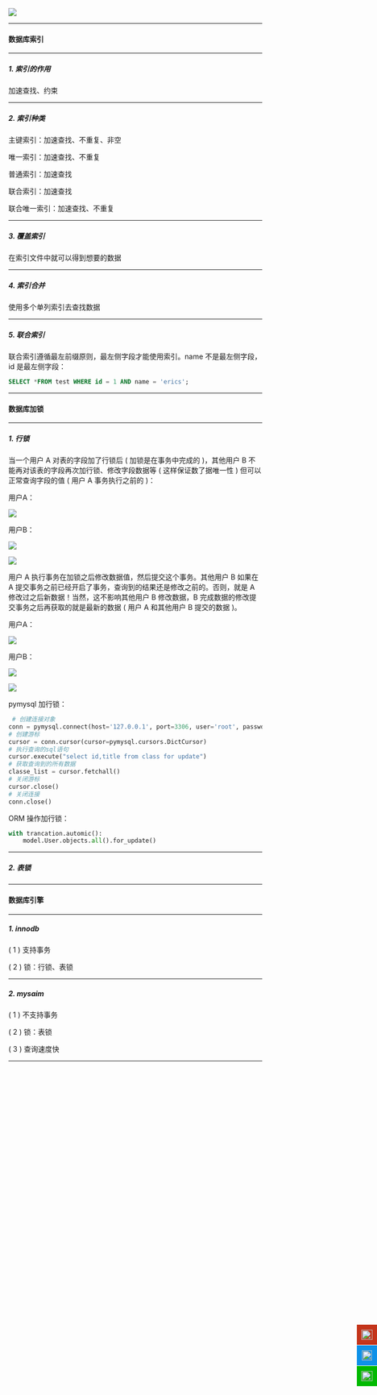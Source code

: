 ![](../img/mysql/mysql.jpeg)

<hr>

#### 数据库索引
<hr>

##### 1. 索引的作用
加速查找、约束

<hr>

##### 2. 索引种类

主键索引：加速查找、不重复、非空

唯一索引：加速查找、不重复

普通索引：加速查找

联合索引：加速查找

联合唯一索引：加速查找、不重复

<hr>

##### 3. 覆盖索引
在索引文件中就可以得到想要的数据

<hr>

##### 4. 索引合并
使用多个单列索引去查找数据

<hr>

##### 5. 联合索引
联合索引遵循最左前缀原则，最左侧字段才能使用索引。name 不是最左侧字段，id 是最左侧字段：
```sql
SELECT *FROM test WHERE id = 1 AND name = 'erics';
```
<hr>

#### 数据库加锁
<hr>

##### 1. 行锁
当一个用户 A 对表的字段加了行锁后 ( 加锁是在事务中完成的 )，其他用户 B 不能再对该表的字段再次加行锁、修改字段数据等 ( 这样保证数了据唯一性 ) 但可以正常查询字段的值 ( 用户 A 事务执行之前的 )：

用户A：

![](../img/mysql/rowblock01.png)

用户B：

![](../img/mysql/rowblock02.png)

![](../img/mysql/rowblock03.png)

用户 A 执行事务在加锁之后修改数据值，然后提交这个事务。其他用户 B 如果在 A 提交事务之前已经开启了事务，查询到的结果还是修改之前的。否则，就是 A
修改过之后新数据！当然，这不影响其他用户 B 修改数据，B 完成数据的修改提交事务之后再获取的就是最新的数据 ( 用户 A 和其他用户 B 提交的数据 )。

用户A：

![](../img/mysql/rowblock04.png)

用户B：

![](../img/mysql/rowblock05.png)

![](../img/mysql/rowblock06.png)

pymysql 加行锁：
```python
 # 创建连接对象
conn = pymysql.connect(host='127.0.0.1', port=3306, user='root', passwd='123456', db='test')
# 创建游标
cursor = conn.cursor(cursor=pymysql.cursors.DictCursor)
# 执行查询的sql语句
cursor.execute("select id,title from class for update")
# 获取查询到的所有数据
classe_list = cursor.fetchall()
# 关闭游标
cursor.close()
# 关闭连接
conn.close()
```
ORM 操作加行锁：
```python
with trancation.automic():
    model.User.objects.all().for_update()
```
<hr>

##### 2. 表锁

<hr>

#### 数据库引擎
<hr>

##### 1. innodb
( 1 ) 支持事务

( 2 ) 锁：行锁、表锁

<hr>

##### 2. mysaim
( 1 ) 不支持事务

( 2 ) 锁：表锁

( 3 ) 查询速度快

<hr>

<div style="width: 60px;height: auto;z-index: 99;bottom: 30%;position: fixed;right: 0px" id="plug-ins">
    <div style="position: relative;float: right">
        <a target="" href="javascript:;" id="weibo"
           style="display: block;width: 40px;height: 40px;background-color: #c4351b;margin-top: 1px;">
            <img width="22" height="20" src="../img/weibo.png" alt=""
                 style="margin-top: 10px;margin-left: 9px">
        </a>
      <a target="_blank" href="http://sighttp.qq.com/authd?IDKEY=5838160dbeb2a49f264d5e2d13d6336248d74a60cf56ecad" id="qq" style="display: block;width: 40px;height: 40px;background-color:#0e91e8;margin-top: 1px">
            <img width="20" height="20" src="../img/qq.png" 
                 style="margin-top: 10px;margin-left: 10px" alt="点击这里给我发消息" title="点击这里给我发消息">
        </a>
        <a href="javascript:" id="wechat"
           style="display: block;width: 40px;height: 40px;background-color:#01b901;margin-top:1px">
            <img width="22" height="20" src="../img/wechat.png"
                 style="margin-top: 10px;margin-left: 9px">
        </a>
        <a href="javascript:" id="go_top"
           style="display: none;width: 40px;height: 40px;background-color: #b5b5b5;margin-top: 1px">
            <img width="22" height="20" src="../img/top.png" alt=""
                 style="margin-top: 10px;margin-left: 9px">
        </a>
    </div>
</div>
<!--双11 start-->
<div style="z-index: 100;position: fixed;left: 0;bottom: 0;" id="ads" hidden="hidden">
        <div>
            <button type="button" class="close" style="position: absolute;right: 5px;top: 0;font-size: 28px;opacity: 1;color: white"><span aria-hidden="true">&times;</span></button>
             <a target="_blank" href="https://s.click.taobao.com/1pElJvu">
                <img style="margin: 0;border-radius: unset" class="img-responsive" width="400" height="" src="img/ads/tianmap-800x450-1.jpg"
                    alt="2020天猫双11—联盟主会场（带超级红包）" title="2020天猫双11—联盟主会场（带超级红包）">
            </a><br>
            <a target="_blank" href="https://s.click.taobao.com/5EtkJvu">
                <img style="margin: 0;border-radius: unset" class="img-responsive" width="400" height="" src="img/ads/tianmap-800x450-2.jpg"
                    alt="2020天猫双11—联盟主会场（带超级红包）" title="2020天猫双11—联盟主会场（带超级红包）">
            </a>
        </div>
</div>
<!--双11 stop-->
<div style="width: auto;height: auto;z-index: 99;position: fixed;right: 0;top: 70px;" id="google_ads">
        <div>
            <div style="width: 180px;height: auto"></div>
            <script async src="https://pagead2.googlesyndication.com/pagead/js/adsbygoogle.js"></script>
            <!-- Vertical -->
            <ins class="adsbygoogle"
                 style="display:block"
                 data-ad-client="ca-pub-6937898095875663"
                 data-ad-slot="2927491642"
                 data-ad-format="auto"
                 data-full-width-responsive="true"></ins>
            <script>
                 (adsbygoogle = window.adsbygoogle || []).push({});
            </script>
        </div>
</div>
<div style="width: auto;height: auto;z-index: 99;position: fixed;left: 0;top: 70px;" id="google_ads">
        <div>
            <div style="width: 180px;height: auto"></div>
            <script async src="https://pagead2.googlesyndication.com/pagead/js/adsbygoogle.js"></script>
            <!-- Vertical -->
            <ins class="adsbygoogle"
                 style="display:block"
                 data-ad-client="ca-pub-6937898095875663"
                 data-ad-slot="2927491642"
                 data-ad-format="auto"
                 data-full-width-responsive="true"></ins>
            <script>
                 (adsbygoogle = window.adsbygoogle || []).push({});
            </script>
        </div>
</div>
